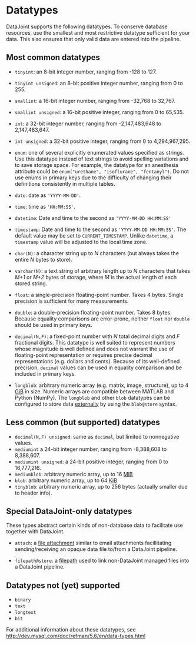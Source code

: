 # Datatypes

DataJoint supports the following datatypes.
To conserve database resources, use the smallest and most restrictive datatype
sufficient for your data.
This also ensures that only valid data are entered into the pipeline.

## Most common datatypes

-  `tinyint`: an 8-bit integer number, ranging from -128 to 127.
-  `tinyint unsigned`: an 8-bit positive integer number, ranging from 0 to 255.
-  `smallint`: a 16-bit integer number, ranging from -32,768 to 32,767.
-  `smallint unsigned`: a 16-bit positive integer, ranging from 0 to 65,535.
-  `int`: a 32-bit integer number, ranging from -2,147,483,648 to 2,147,483,647.
-  `int unsigned`: a 32-bit positive integer, ranging from 0 to 4,294,967,295.
-  `enum`: one of several explicitly enumerated values specified as strings.
   Use this datatype instead of text strings to avoid spelling variations and to save
   storage space.
   For example, the datatype for an anesthesia attribute could be
   `enum("urethane", "isoflurane", "fentanyl")`.
   Do not use enums in primary keys due to the difficulty of changing their definitions
   consistently in multiple tables.

-  `date`: date as `'YYYY-MM-DD'`.
-  `time`: time as `'HH:MM:SS'`.
-  `datetime`: Date and time to the second as `'YYYY-MM-DD HH:MM:SS'`
-  `timestamp`: Date and time to the second as `'YYYY-MM-DD HH:MM:SS'`.
   The default value may be set to `CURRENT_TIMESTAMP`.
   Unlike `datetime`, a `timestamp` value will be adjusted to the local time zone.

-  `char(N)`: a character string up to *N* characters (but always takes the entire *N*
bytes to store).
-  `varchar(N)`: a text string of arbitrary length up to *N* characters that takes
*M+1* or *M+2* bytes of storage, where *M* is the actual length of each stored string.
-  `float`: a single-precision floating-point number.
   Takes 4 bytes.
   Single precision is sufficient for many measurements.

-  `double`: a double-precision floating-point number.
   Takes 8 bytes.
   Because equality comparisons are error-prone, neither `float` nor `double` should be
   used in primary keys.
-  `decimal(N,F)`: a fixed-point number with *N* total decimal digits and *F*
fractional digits.
   This datatype is well suited to represent numbers whose magnitude is well defined
   and does not warrant the use of floating-point representation or requires precise
   decimal representations (e.g. dollars and cents).
   Because of its well-defined precision, `decimal` values can be used in equality
   comparison and be included in primary keys.

-  `longblob`: arbitrary numeric array (e.g. matrix, image, structure), up to 4
[GiB](http://en.wikipedia.org/wiki/Gibibyte) in size.
   Numeric arrays are compatible between MATLAB and Python (NumPy).
   The `longblob` and other `blob` datatypes can be configured to store data
   [externally](../../sysadmin/external-store.md) by using the `blob@store` syntax.

## Less common (but supported) datatypes

-  `decimal(N,F) unsigned`: same as `decimal`, but limited to nonnegative values.
-  `mediumint` a 24-bit integer number, ranging from -8,388,608 to 8,388,607.
-  `mediumint unsigned`: a 24-bit positive integer, ranging from 0 to 16,777,216.
-  `mediumblob`: arbitrary numeric array, up to 16
[MiB](http://en.wikipedia.org/wiki/Mibibyte)
-  `blob`: arbitrary numeric array, up to 64
[KiB](http://en.wikipedia.org/wiki/Kibibyte)
-  `tinyblob`: arbitrary numeric array, up to 256 bytes (actually smaller due to header
info).

## Special DataJoint-only datatypes

These types abstract certain kinds of non-database data to facilitate use
together with DataJoint.

- `attach`: a [file attachment](attach.md) similar to email attachments facillitating
sending/receiving an opaque data file to/from a DataJoint pipeline.

- `filepath@store`: a [filepath](filepath.md) used to link non-DataJoint managed files
into a DataJoint pipeline.

## Datatypes not (yet) supported

-  `binary`
-  `text`
-  `longtext`
-  `bit`

For additional information about these datatypes, see
http://dev.mysql.com/doc/refman/5.6/en/data-types.html
